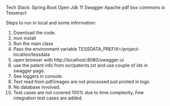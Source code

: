 Tech Stack: 
Spring Boot
Open Jdk 11
Swagger
Apache pdf box
commons io
Tesseract

Steps to run in local and some information:

1) Download the code.
2) mvn install
3) Run the main class
4) Pass the environment variable TESSDATA_PREFIX=/project-location/tessdata
5) open browser with http://localhost:8080/swagger-ui
6) use the patent info from ocr/patents.txt and use couple of ids in swagger page.
7) See loggers in console.
8) Text read from pdf/images are not processed just printed in logs.
9) No database involved.
10) Test cases are not covered 100% due to time complexity, Few integration test cases are added.

